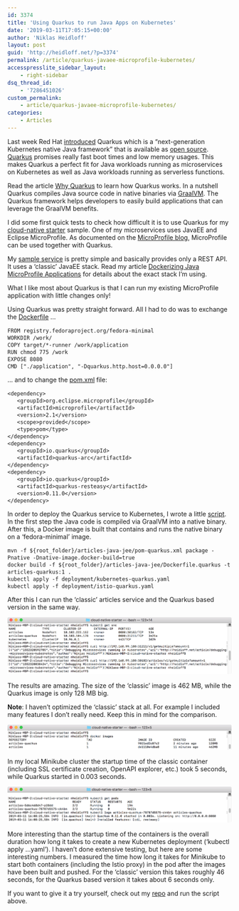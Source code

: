 ```yaml
---
id: 3374
title: 'Using Quarkus to run Java Apps on Kubernetes'
date: '2019-03-11T17:05:15+00:00'
author: 'Niklas Heidloff'
layout: post
guid: 'http://heidloff.net/?p=3374'
permalink: /article/quarkus-javaee-microprofile-kubernetes/
accesspresslite_sidebar_layout:
    - right-sidebar
dsq_thread_id:
    - '7286451026'
custom_permalink:
    - article/quarkus-javaee-microprofile-kubernetes/
categories:
    - Articles
---
```


Last week Red Hat [introduced](https://developers.redhat.com/blog/2019/03/07/quarkus-next-generation-kubernetes-native-java-framework/) Quarkus which is a “next-generation Kubernetes native Java framework” that is available as [open source](https://github.com/quarkusio/quarkus). [Quarkus](https://quarkus.io/) promises really fast boot times and low memory usages. This makes Quarkus a perfect fit for Java workloads running as microservices on Kubernetes as well as Java workloads running as serverless functions.

Read the article [Why Quarkus](http://in.relation.to/2019/03/08/why-quarkus/) to learn how Quarkus works. In a nutshell Quarkus compiles Java source code in native binaries via [GraalVM](https://graalvm.org/). The Quarkus framework helps developers to easily build applications that can leverage the GraalVM benefits.

I did some first quick tests to check how difficult it is to use Quarkus for my [cloud-native starter](https://github.com/nheidloff/cloud-native-starter) sample. One of my microservices uses JavaEE and Eclipse MicroProfile. As documented on the [MicroProfile blog](https://microprofile.io/2019/03/07/next-generation-kubernetes-native-java-framework-implements-eclipse-microprofile/), MicroProfile can be used together with Quarkus.

My [sample service](https://github.com/nheidloff/cloud-native-starter) is pretty simple and basically provides only a REST API. It uses a ‘classic’ JavaEE stack. Read my article [Dockerizing Java MicroProfile Applications](http://heidloff.net/article/dockerizing-container-java-microprofile) for details about the exact stack I’m using.

What I like most about Quarkus is that I can run my existing MicroProfile application with little changes only!

Using Quarkus was pretty straight forward. All I had to do was to exchange the [Dockerfile](https://github.com/nheidloff/cloud-native-starter/blob/master/articles-java-jee/Dockerfile.quarkus) …

```
FROM registry.fedoraproject.org/fedora-minimal
WORKDIR /work/
COPY target/*-runner /work/application
RUN chmod 775 /work
EXPOSE 8080
CMD ["./application", "-Dquarkus.http.host=0.0.0.0"]
```

… and to change the [pom.xml](https://github.com/nheidloff/cloud-native-starter/blob/master/articles-java-jee/pom-quarkus.xml) file:

```
<dependency>
   <groupId>org.eclipse.microprofile</groupId>
   <artifactId>microprofile</artifactId>
   <version>2.1</version>
   <scope>provided</scope>
   <type>pom</type>
</dependency>
<dependency>
   <groupId>io.quarkus</groupId>
   <artifactId>quarkus-arc</artifactId>
</dependency>
<dependency>
   <groupId>io.quarkus</groupId>
   <artifactId>quarkus-resteasy</artifactId>
   <version>0.11.0</version>
</dependency>
```

In order to deploy the Quarkus service to Kubernetes, I wrote a little [script](https://github.com/nheidloff/cloud-native-starter/blob/master/scripts/deploy-articles-java-jee-quarkus.sh). In the first step the Java code is compiled via GraalVM into a native binary. After this, a Docker image is built that contains and runs the native binary on a ‘fedora-minimal’ image.

```
mvn -f ${root_folder}/articles-java-jee/pom-quarkus.xml package -Pnative -Dnative-image.docker-build=true
docker build -f ${root_folder}/articles-java-jee/Dockerfile.quarkus -t articles-quarkus:1 .
kubectl apply -f deployment/kubernetes-quarkus.yaml
kubectl apply -f deployment/istio-quarkus.yaml
```

After this I can run the ‘classic’ articles service and the Quarkus based version in the same way.

![image](/assets/img/2019/03/quarkus-test-2.png)

The results are amazing. The size of the ‘classic’ image is 462 MB, while the Quarkus image is only 128 MB big.

**Note**: I haven’t optimized the ‘classic’ stack at all. For example I included many features I don’t really need. Keep this in mind for the comparison.

![image](/assets/img/2019/03/quarkus-test-1.png)

In my local Minikube cluster the startup time of the classic container (including SSL certificate creation, OpenAPI explorer, etc.) took 5 seconds, while Quarkus started in 0.003 seconds.

![image](/assets/img/2019/03/quarkus-test-3.png)

More interesting than the startup time of the containers is the overall duration how long it takes to create a new Kubernetes deployment (‘kubectl apply …yaml’). I haven’t done extensive testing, but here are some interesting numbers. I measured the time how long it takes for Minikube to start both containers (including the Istio proxy) in the pod after the images have been built and pushed. For the ‘classic’ version this takes roughly 46 seconds, for the Quarkus based version it takes about 6 seconds only.

If you want to give it a try yourself, check out my [repo](https://github.com/nheidloff/cloud-native-starter) and run the script above.